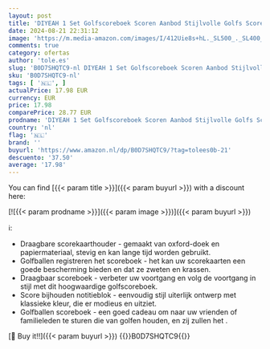 ```yaml
---
layout: post
title: 'DIYEAH 1 Set Golfscoreboek Scoren Aanbod Stijlvolle Golfs Scoreboek Modieuze Record Notebook Opname Notebook Golfs Scorekaarten Boek Stijlvolle Scorekaarten Houder Outdoor Golfs'
date: 2024-08-21 22:31:12
image: 'https://m.media-amazon.com/images/I/412Uie8s+hL._SL500_._SL400_.jpg'
comments: true
category: ofertas
author: 'tole.es'
slug: 'B0D7SHQTC9-nl DIYEAH 1 Set Golfscoreboek Scoren Aanbod Stijlvolle Golfs...'
sku: 'B0D7SHQTC9-nl'
tags: [ '🇳🇱', ]
actualPrice: 17.98 EUR
currency: EUR
price: 17.98
comparePrice: 28.77 EUR
prodname: 'DIYEAH 1 Set Golfscoreboek Scoren Aanbod Stijlvolle Golfs Scoreboek Modieuze Record Notebook Opname Notebook Golfs Scorekaarten Boek Stijlvolle Scorekaarten Houder Outdoor Golfs'
country: 'nl'
flag: '🇳🇱'
brand: ''
buyurl: 'https://www.amazon.nl/dp/B0D7SHQTC9/?tag=tolees0b-21'
descuento: '37.50'
average: '17.98'
---
```


You can find [{{< param title >}}]({{< param buyurl >}}) with a discount here:

[![{{< param prodname >}}]({{< param image >}})]({{< param buyurl >}})

ℹ️:

- Draagbare scorekaarthouder - gemaakt van oxford-doek en papiermateriaal, stevig en kan lange tijd worden gebruikt.
- Golfballen registreren het scoreboek - het kan uw scorekaarten een goede bescherming bieden en dat ze zweten en krassen.
- Draagbaar scoreboek - verbeter uw voortgang en volg de voortgang in stijl met dit hoogwaardige golfscoreboek.
- Score bijhouden notitieblok - eenvoudig stijl uiterlijk ontwerp met klassieke kleur, die er modieus en uitziet.
- Golfballen scoreboek - een goed cadeau om naar uw vrienden of familieleden te sturen die van golfen houden, en zij zullen het .

[🛒 Buy it!!]({{< param buyurl >}})
{{<world>}}B0D7SHQTC9{{</world>}}
